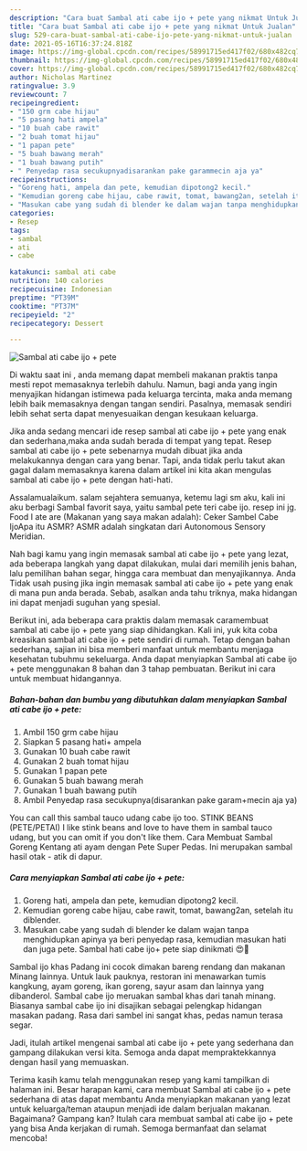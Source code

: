 ```yaml
---
description: "Cara buat Sambal ati cabe ijo + pete yang nikmat Untuk Jualan"
title: "Cara buat Sambal ati cabe ijo + pete yang nikmat Untuk Jualan"
slug: 529-cara-buat-sambal-ati-cabe-ijo-pete-yang-nikmat-untuk-jualan
date: 2021-05-16T16:37:24.818Z
image: https://img-global.cpcdn.com/recipes/58991715ed417f02/680x482cq70/sambal-ati-cabe-ijo-pete-foto-resep-utama.jpg
thumbnail: https://img-global.cpcdn.com/recipes/58991715ed417f02/680x482cq70/sambal-ati-cabe-ijo-pete-foto-resep-utama.jpg
cover: https://img-global.cpcdn.com/recipes/58991715ed417f02/680x482cq70/sambal-ati-cabe-ijo-pete-foto-resep-utama.jpg
author: Nicholas Martinez
ratingvalue: 3.9
reviewcount: 7
recipeingredient:
- "150 grm cabe hijau"
- "5 pasang hati ampela"
- "10 buah cabe rawit"
- "2 buah tomat hijau"
- "1 papan pete"
- "5 buah bawang merah"
- "1 buah bawang putih"
- " Penyedap rasa secukupnyadisarankan pake garammecin aja ya"
recipeinstructions:
- "Goreng hati, ampela dan pete, kemudian dipotong2 kecil."
- "Kemudian goreng cabe hijau, cabe rawit, tomat, bawang2an, setelah itu diblender."
- "Masukan cabe yang sudah di blender ke dalam wajan tanpa menghidupkan apinya ya beri penyedap rasa, kemudian masukan hati dan juga pete. Sambal hati cabe ijo+ pete siap dinikmati 😍🤗"
categories:
- Resep
tags:
- sambal
- ati
- cabe

katakunci: sambal ati cabe 
nutrition: 140 calories
recipecuisine: Indonesian
preptime: "PT39M"
cooktime: "PT37M"
recipeyield: "2"
recipecategory: Dessert

---
```



![Sambal ati cabe ijo + pete](https://img-global.cpcdn.com/recipes/58991715ed417f02/680x482cq70/sambal-ati-cabe-ijo-pete-foto-resep-utama.jpg)

Di waktu  saat ini , anda memang dapat membeli makanan praktis tanpa mesti repot memasaknya terlebih dahulu. Namun, bagi anda yang ingin menyajikan hidangan istimewa pada keluarga tercinta, maka anda memang lebih baik memasaknya dengan tangan sendiri. Pasalnya, memasak sendiri lebih sehat serta dapat menyesuaikan dengan kesukaan keluarga.

Jika anda sedang mencari ide resep sambal ati cabe ijo + pete yang enak dan sederhana,maka anda sudah berada di tempat yang tepat. Resep sambal ati cabe ijo + pete  sebenarnya mudah dibuat jika anda melakukannya dengan cara yang benar. Tapi, anda tidak perlu takut akan gagal dalam memasaknya 
karena dalam artikel ini kita akan mengulas sambal ati cabe ijo + pete dengan hati-hati.  

Assalamualaikum. salam sejahtera semuanya, ketemu lagi sm aku, kali ini aku berbagi Sambal favorit saya, yaitu sambal pete teri cabe ijo. resep ini jg. Food I ate are (Makanan yang saya makan adalah): Ceker Sambel Cabe IjoApa itu ASMR? ASMR adalah singkatan dari Autonomous Sensory Meridian.

Nah bagi kamu yang ingin memasak sambal ati cabe ijo + pete yang lezat, ada beberapa langkah yang dapat dilakukan, mulai dari memilih jenis bahan, lalu pemilihan bahan segar, hingga cara membuat dan menyajikannya. Anda Tidak usah pusing jika ingin memasak sambal ati cabe ijo + pete yang enak di mana pun anda berada. Sebab, asalkan anda  tahu triknya, maka hidangan ini dapat menjadi suguhan yang spesial.

Berikut ini, ada beberapa cara praktis  dalam memasak caramembuat sambal ati cabe ijo + pete yang siap dihidangkan. Kali ini, yuk kita coba kreasikan sambal ati cabe ijo + pete sendiri di rumah. Tetap dengan bahan sederhana, sajian ini bisa memberi manfaat untuk membantu menjaga kesehatan tubuhmu sekeluarga. Anda dapat menyiapkan Sambal ati cabe ijo + pete menggunakan 8 bahan dan 3 tahap pembuatan. Berikut ini cara untuk membuat hidangannya.

<!--inarticleads1-->

##### Bahan-bahan dan bumbu yang dibutuhkan dalam menyiapkan Sambal ati cabe ijo + pete:

1. Ambil 150 grm cabe hijau
1. Siapkan 5 pasang hati+ ampela
1. Gunakan 10 buah cabe rawit
1. Gunakan 2 buah tomat hijau
1. Gunakan 1 papan pete
1. Gunakan 5 buah bawang merah
1. Gunakan 1 buah bawang putih
1. Ambil  Penyedap rasa secukupnya(disarankan pake garam+mecin aja ya)


You can call this sambal tauco udang cabe ijo too. STINK BEANS (PETE/PETAI) I like stink beans and love to have them in sambal tauco udang, but you can omit if you don&#39;t like them. Cara Membuat Sambal Goreng Kentang ati ayam dengan Pete Super Pedas. Ini merupakan sambal hasil otak - atik di dapur. 

<!--inarticleads2-->

##### Cara menyiapkan Sambal ati cabe ijo + pete:

1. Goreng hati, ampela dan pete, kemudian dipotong2 kecil.
1. Kemudian goreng cabe hijau, cabe rawit, tomat, bawang2an, setelah itu diblender.
1. Masukan cabe yang sudah di blender ke dalam wajan tanpa menghidupkan apinya ya beri penyedap rasa, kemudian masukan hati dan juga pete. Sambal hati cabe ijo+ pete siap dinikmati 😍🤗


Sambal ijo khas Padang ini cocok dimakan bareng rendang dan makanan Minang lainnya. Untuk lauk pauknya, restoran ini menawarkan tumis kangkung, ayam goreng, ikan goreng, sayur asam dan lainnya yang dibanderol. Sambal cabe ijo meruakan sambal khas dari tanah minang. Biasanya sambal cabe ijo ini disajikan sebagai pelengkap hidangan masakan padang. Rasa dari sambel ini sangat khas, pedas namun terasa segar. 

Jadi, itulah artikel mengenai  sambal ati cabe ijo + pete  yang sederhana dan gampang dilakukan versi kita. Semoga anda dapat mempraktekkannya dengan hasil yang memuaskan. 

Terima kasih kamu telah menggunakan resep yang kami tampilkan di halaman ini. Besar harapan kami, cara membuat  Sambal ati cabe ijo + pete sederhana di atas dapat membantu Anda menyiapkan makanan yang lezat untuk keluarga/teman ataupun menjadi ide dalam berjualan makanan. Bagaimana? Gampang kan? Itulah cara membuat sambal ati cabe ijo + pete yang bisa Anda kerjakan di rumah. Semoga bermanfaat dan selamat mencoba!

